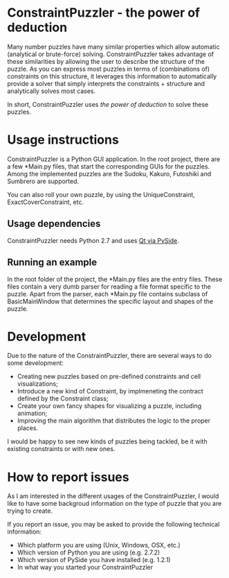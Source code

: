 ConstraintPuzzler - the power of deduction
==========================================

Many number puzzles have many similar properties which allow automatic (analytical or brute-force) solving. ConstraintPuzzler takes advantage of these similarities by allowing the user to describe the structure of the puzzle. As you can express most puzzles in terms of (combinations of) constraints on this structure, it leverages this information to automatically provide a solver that simply interprets the constraints + structure and analytically solves most cases.

In short, ConstraintPuzzler uses _the power of deduction_ to solve these puzzles.

Usage instructions
=================

ConstraintPuzzler is a Python GUI application. In the root project, there are a few *Main.py files, that start the corresponding GUIs for the puzzles. Among the implemented puzzles are the Sudoku, Kakuro, Futoshiki and Sumbrero are supported.

You can also roll your own puzzle, by using the UniqueConstraint, ExactCoverConstraint, etc.

## Usage dependencies
ConstraintPuzzler needs Python 2.7 and uses [Qt via PySide](http://qt-project.org/wiki/Category:LanguageBindings::PySide::Downloads).

## Running an example
In the root folder of the project, the *Main.py files are the entry files. These files contain a very dumb parser for reading a file format specific to the puzzle. Apart from the parser, each *Main.py file contains subclass of BasicMainWindow that determines the specific layout and shapes of the puzzle.

Development
==================
Due to the nature of the ConstraintPuzzler, there are several ways to do some development:
- Creating new puzzles based on pre-defined constraints and cell visualizations;
- Introduce a new kind of Constraint, by implmeneting the contract defined by the Constraint class;
- Create your own fancy shapes for visualizing a puzzle, including animation;
- Improving the main algorithm that distributes the logic to the proper places.

I would be happy to see new kinds of puzzles being tackled, be it with existing constraints or with new ones.

How to report issues
==================
As I am interested in the different usages of the ConstraintPuzzler, I would like to have some backgroud information on the type of puzzle that you are trying to create.

If you report an issue, you may be asked to provide the following technical information:

- Which platform you are using (Unix, Windows, OSX, etc.)
- Which version of Python you are using (e.g. 2.7.2)
- Which version of PySide you have installed (e.g. 1.2.1)
- In what way you started your ConstraintPuzzler
